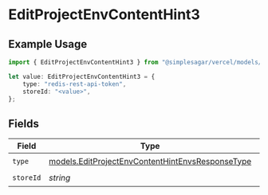 # EditProjectEnvContentHint3

## Example Usage

```typescript
import { EditProjectEnvContentHint3 } from "@simplesagar/vercel/models/editprojectenvop.js";

let value: EditProjectEnvContentHint3 = {
    type: "redis-rest-api-token",
    storeId: "<value>",
};
```

## Fields

| Field                                                                                                      | Type                                                                                                       | Required                                                                                                   | Description                                                                                                |
| ---------------------------------------------------------------------------------------------------------- | ---------------------------------------------------------------------------------------------------------- | ---------------------------------------------------------------------------------------------------------- | ---------------------------------------------------------------------------------------------------------- |
| `type`                                                                                                     | [models.EditProjectEnvContentHintEnvsResponseType](../models/editprojectenvcontenthintenvsresponsetype.md) | :heavy_check_mark:                                                                                         | N/A                                                                                                        |
| `storeId`                                                                                                  | *string*                                                                                                   | :heavy_check_mark:                                                                                         | N/A                                                                                                        |